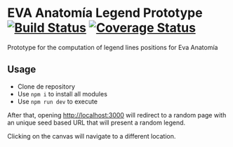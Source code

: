# EVA Anatomía Legend Prototype [![Build Status](https://travis-ci.org/BinPar/legendPrototype.svg?branch=develop)](https://travis-ci.org/BinPar/legendPrototype) [![Coverage Status](https://coveralls.io/repos/github/BinPar/legendPrototype/badge.svg?branch=develop)](https://coveralls.io/github/BinPar/legendPrototype?branch=develop)

Prototype for the computation of legend lines positions for Eva Anatomía

## Usage

- Clone de repository
- Use `npm i` to install all modules
- Use `npm run dev` to execute

After that, opening [http://localhost:3000](http://localhost:3000) will redirect to a random page with an unique seed based URL that will present a random legend.

Clicking on the canvas will navigate to a different location.
